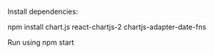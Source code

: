 Install dependencies:

npm install chart.js react-chartjs-2 chartjs-adapter-date-fns

Run using npm start
